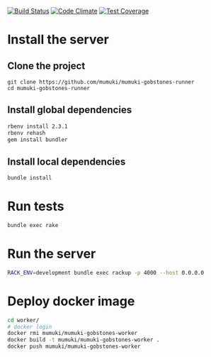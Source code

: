 [![Build Status](https://travis-ci.org/mumuki/mumuki-gobstones-runner.svg?branch=master)](https://travis-ci.org/mumuki/mumuki-gobstones-runner)
[![Code Climate](https://codeclimate.com/github/mumuki/mumuki-gobstones-runner/badges/gpa.svg)](https://codeclimate.com/github/mumuki/mumuki-gobstones-runner)
[![Test Coverage](https://codeclimate.com/github/mumuki/mumuki-gobstones-runner/badges/coverage.svg)](https://codeclimate.com/github/mumuki/mumuki-gobstones-runner)

# Install the server

## Clone the project

```
git clone https://github.com/mumuki/mumuki-gobstones-runner
cd mumuki-gobstones-runner
```

## Install global dependencies

```bash
rbenv install 2.3.1
rbenv rehash
gem install bundler
```

## Install local dependencies

```bash
bundle install
```

# Run tests

```bash
bundle exec rake
```

# Run the server

```bash
RACK_ENV=development bundle exec rackup -p 4000 --host 0.0.0.0
```

# Deploy docker image

```bash
cd worker/
# docker login
docker rmi mumuki/mumuki-gobstones-worker
docker build -t mumuki/mumuki-gobstones-worker .
docker push mumuki/mumuki-gobstones-worker
```
